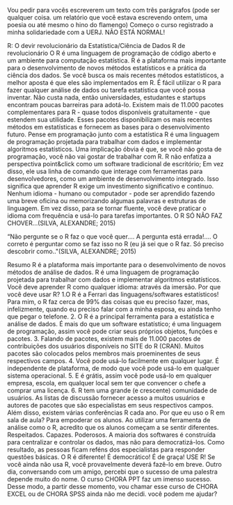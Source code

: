 Vou pedir para vocês escreverem um texto com três parágrafos (pode ser qualquer coisa. um relatório que você estava escrevendo ontem, uma poesia ou até mesmo o hino do flamengo)
Começo o curso registrado a minha solidariedade com a UERJ. NÃO ESTÁ NORMAL!

R: O devir revolucionário da Estatística/Ciência de Dados
R de revolucionário 
O R é uma linguagem de programação de código aberto e um ambiente para computação estatística. 
R é a plataforma mais importante para o desenvolvimento de novos métodos estatísticos e a prática da ciência dos dados. Se você busca os mais recentes métodos estatísticos, a melhor aposta é que eles são implementados em R. 
É fácil utilizar o R para fazer qualquer análise de dados ou tarefa estatística que você possa inventar. 
Não custa nada, então universidades, estudantes e startups encontram poucas barreiras para adotá-lo. 
Existem mais de 11.000 pacotes complementares para R - quase todos disponíveis gratuitamente - que estendem sua utilidade. Esses pacotes disponibilizam os mais recentes métodos em estatísticas e fornecem as bases para o desenvolvimento futuro.
Pense em programação junto com a estatística
R é uma linguagem de programação projetada para trabalhar com dados e implementar algoritmos estatísticos. Uma implicação óbvia é que, se você não gosta de programação, você não vai gostar de trabalhar com R. R não enfatiza a perspectiva point&click como um software tradicional de escritório; Em vez disso, ele usa linha de comando que interage com ferramentas para desenvolvedores, como um ambiente de desenvolvimento integrado.
Isso significa que aprender R exige um investimento significativo e contínuo. Nenhum idioma - humano ou computador - pode ser aprendido fazendo uma breve oficina ou memorizando algumas palavras e estruturas de linguagem. Em vez disso, para se tornar fluente, você deve praticar o idioma com frequência e usá-lo para tarefas importantes.
 O R SÓ NÃO FAZ CHOVER...(SILVA, ALEXANDRE; 2015)

“Não pergunte se o R faz o que você quer....
 A pergunta está errada!....
O correto é perguntar como se faz isso no R (eu já sei que o R faz. Só preciso descobrir como.."(SILVA, ALEXANDRE; 2015)

Resumo
R é a plataforma mais importante para o desenvolvimento de novos métodos de análise de dados.
R é uma linguagem de programação projetada para trabalhar com dados e implementar algoritmos estatísticos.
Você deve aprender R como qualquer idioma: através da imersão.
Por que você deve usar R?
1.O R é a Ferrari das linguagens/softwares estatísticos! Para mim, o R faz cerca de 99% das coisas que eu preciso fazer, mas, infelizmente, quando eu preciso falar com a minha esposa, eu ainda tenho que pegar o telefone.
2. O R é a principal ferramenta para a estatística e análise de dados. É mais do que um software estatístico; é uma linguagem de programação, assim você pode criar seus próprios objetos, funções e pacotes.
3. Falando de pacotes, existem mais de 11.000 pacotes de contribuições dos usuários disponíveis no SITE do R (CRAN). Muitos pacotes são colocados pelos membros mais proeminentes de seus respectivos campos.
4. Você pode usá-lo facilmente em qualquer lugar. É independente de plataforma, de modo que você pode usá-lo em qualquer sistema operacional. 
5. E é grátis, assim você pode usá-lo em qualquer empresa, escola, em qualquer local sem ter que convencer o chefe a comprar uma licença.
6. R tem uma grande (e crescente) comunidade de usuários. As listas de discussão fornecer acesso a muitos usuários e autores de pacotes que são especialistas em seus respectivos campos. Além disso, existem várias conferências R cada ano. 
Por que eu uso o R em sala de aula? Para empoderar os alunos.  Ao utilizar uma ferramenta de análise como o R, acredito que os alunos começam a se sentir diferentes. Respeitados. Capazes. Poderosos. A maioria dos softwares é construída para centralizar e controlar os dados, mas não para democratizá-los. Como resultado, as pessoas ficam reféns dos especialistas para responder questões básicas. O R é diferente! É democrático! É de graça! USE R! 
Se você ainda não usa R, você provavelmente deverá fazê-lo em breve.
Outro dia, conversando com um amigo, percebi que o sucesso de uma palestra depende muito do nome.  O curso CHORA PPT faz um imenso sucesso. Desse modo, a partir desse momento, vou chamar esse curso de CHORA EXCEL ou de CHORA SPSS ainda não me decidi. você podem me ajudar?
